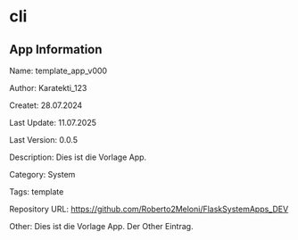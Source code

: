 # cli

## App Information

Name: template_app_v000

Author: Karatekti_123

Createt: 28.07.2024

Last Update: 11.07.2025

Last Version: 0.0.5

Description: Dies ist die Vorlage App.

Category: System

Tags: template

Repository URL: https://github.com/Roberto2Meloni/FlaskSystemApps_DEV

Other: Dies ist die Vorlage App. Der Other Eintrag.
